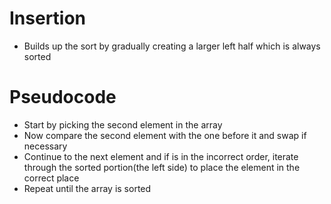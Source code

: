 # Insertion

- Builds up the sort by gradually creating a larger left half which is always sorted

# Pseudocode

- Start by picking the second element in the array
- Now compare the second element with the one before it and swap if necessary
- Continue to the next element and if is in the incorrect order, iterate through the sorted portion(the left side) to place the element in the correct place
- Repeat until the array is sorted

